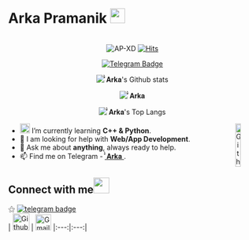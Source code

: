 # Arka Pramanik&nbsp;<img src="https://github.com/TheDudeThatCode/TheDudeThatCode/blob/master/Assets/Mario_Hello_Big.gif" width="30px">

<p>

<!--<div margin-left: 400px align="center" width="600">

<!--<img src="https://github.com/AP-XD/AP-XD/blob/main/HEHECODE.gif" alt=" Hello <𝚌𝚘𝚍𝚎𝚛𝚜/> " width="1200" height="250"/>
</div>-->

<div align="center" width="50">
  
<br><img src="https://komarev.com/ghpvc/?username=AP-XD&style=flat-square" alt="AP-XD" />
[![Hits](https://hits.seeyoufarm.com/api/count/incr/badge.svg?url=https%3A%2F%2Fgithub.com%2FAP-XD&count_bg=%2379C83D&title_bg=%23555555&icon=mediafire.svg&icon_color=%23E7E7E7&title=HITS&edge_flat=false)](https://hits.seeyoufarm.com)

[![Telegram Badge](https://img.shields.io/badge/Telegram-30302f?style=flat&logo=telegram)](https://t.me/AP_XD)

![̽̀ 𝐀𝐫𝐤𝐚's Github stats](https://github-readme-stats.vercel.app/api?username=AP-XD&show_icons=true&count_private=true&theme=dark) 

![̽̀ 𝐀𝐫𝐤𝐚](https://github-readme-streak-stats.herokuapp.com/?user=AP-XD&theme=dark)

![̽̀ 𝐀𝐫𝐤𝐚's Top Langs](https://github-readme-stats.vercel.app/api/top-langs/?layout=compact&username=AP-XD&theme=dark)<br>

<img width="15%" align="right" alt="Github Image" src="https://media.giphy.com/media/iIGT8Y1rOYhBpdHh1C/giphy.gif" />
</div>


-  <img alt="GIF" src="https://github.com/TheDudeThatCode/TheDudeThatCode/blob/master/Assets/Developer.gif" width="20vw" />  I’m currently learning **C++ & Python**. <br>
- 🔭 I am looking for help with **Web/App Development**. <br>
- 💬 Ask me about **anything**, always ready to help.
- 📫 Find me on Telegram - [̽̀ 𝐀𝐫𝐤𝐚 ](https://t.me/AP_XD).

<!--<div align="center" width="50">
<img align='center' src='https://telegra.ph/file/1c4df5d90d6e68e417348.png' width='450"'>
</div>-->

## Connect with me<img src="https://github.com/TheDudeThatCode/TheDudeThatCode/blob/master/Assets/Handshake.gif" height="32px">

⚝ [![telegram badge](https://img.shields.io/badge/Telegram-30302f?style=flat&logo=telegram)](https://t.me/AP_XD)<br>
| [<img src="https://github.githubassets.com/images/modules/logos_page/GitHub-Mark.png" alt="Github logo" width="34">](https://github.com/AP-XD) | [<img src="https://github.com/TheDudeThatCode/TheDudeThatCode/blob/master/Assets/Gmail.svg" alt="Gmail logo" height="32">](mailto:arkamtg.pramanik@gmail.com)
|:---:|:---:|


